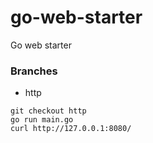 # go-web-starter
Go web starter


### Branches
* http 
```
git checkout http
go run main.go
curl http://127.0.0.1:8080/
```
